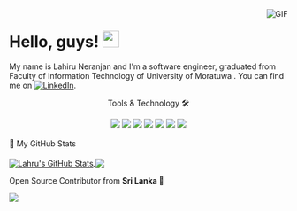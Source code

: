 <img align="right" alt="GIF" src="https://media.giphy.com/media/ndIq5ohg1pyfqyVOII/giphy.gif"  />

<!-- [![My banner](https://media.giphy.com/media/ndIq5ohg1pyfqyVOII/giphy.gif)](https://174136t.github.io) -->

# Hello, guys! <img src="https://raw.githubusercontent.com/MartinHeinz/MartinHeinz/master/wave.gif" width="30px">
My name is Lahiru Neranjan and I'm a software engineer, graduated from Faculty of Information Technology of University of Moratuwa . You can find me on [![LinkedIn][3.2]][3].

<div align="center">
<p align="center">Tools & Technology 🛠</p>

<img src="https://img.shields.io/badge/Swift-02569B?style=for-the-badge&logo=swift&logoColor=white" />
<img src="https://img.shields.io/badge/Flutter-02569B?style=for-the-badge&logo=flutter&logoColor=white" />
<img src="https://img.shields.io/badge/Dart-0175C2?style=for-the-badge&logo=dart&logoColor=white" />
<img src="https://img.shields.io/badge/firebase-ffca28?style=for-the-badge&logo=firebase&logoColor=black" />
<img src="https://img.shields.io/badge/Python-FFD43B?style=for-the-badge&logo=python&logoColor=darkgreen" />
<img src="https://img.shields.io/badge/Git-F05032?style=for-the-badge&logo=git&logoColor=white" />
<img src="https://img.shields.io/badge/Adobe%20XD-FF61F6?style=for-the-badge&logo=Adobe%20XD&logoColor=white" />


</div>

<br>
<summary>📝 My GitHub Stats</summary>
<br>
<a href="https://github.com/174136t/174136t">
  <img align="center" src="https://github-readme-stats.vercel.app/api?username=174136t&show_icons=true&line_height=27&count_private=true&title_color=ffffff&text_color=c9cacc&icon_color=2bbc8a&bg_color=1d1f21" alt="Lahru's GitHub Stats" />
</a>
<a href="https://github.com/174136t/174136t">
  <img align="center" src="https://github-readme-stats.vercel.app/api/top-langs/?username=174136t&hide=java,html,tex&title_color=ffffff&text_color=c9cacc&icon_color=2bbc8a&bg_color=1d1f21&langs_count=3" />
</a>

  Open Source Contributor from <b>Sri Lanka<b> 💚
  
  ![](https://visitor-badge.glitch.me/badge?page_id=174136t.174136t)

<!-- ### Hello there 👋 -->

<!--
**174136t/174136t** is a ✨ _special_ ✨ repository because its `README.md` (this file) appears on your GitHub profile.

Here are some ideas to get you started:

- 🔭 I’m currently working on ...
- 🌱 I’m currently learning ...
- 👯 I’m looking to collaborate on ...
- 🤔 I’m looking for help with ...
- 💬 Ask me about ...
- 📫 How to reach me: ...
- 😄 Pronouns: ...
- ⚡ Fun fact: ...
-->
<!-- links to social media icons -->

<!-- icons with padding -->

[1.1]: http://i.imgur.com/tXSoThF.png (twitter icon with padding)
[2.1]: http://i.imgur.com/0o48UoR.png (github icon with padding)

<!-- icons without padding -->

[1.2]: http://i.imgur.com/wWzX9uB.png (twitter icon without padding)
[2.2]: http://i.imgur.com/9I6NRUm.png (github icon without padding)
[3.2]: https://raw.githubusercontent.com/MartinHeinz/MartinHeinz/master/linkedin-3-16.png (LinkedIn icon without padding)


<!-- links to your social media accounts -->

[1]: https://twitter.com/Martin_Heinz_
[2]: https://github.com/174136t
[3]: https://www.linkedin.com/in/lahiru-neranjan/
